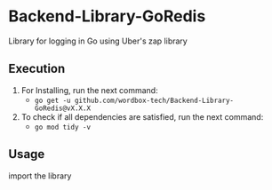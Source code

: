 # Backend-Library-GoRedis

Library for logging in Go using Uber's zap library

## Execution
1. For Installing, run the next command:
    - `go get -u github.com/wordbox-tech/Backend-Library-GoRedis@vX.X.X`
2. To check if all dependencies are satisfied, run the next command:
    - `go mod tidy -v`

## Usage
import the library
